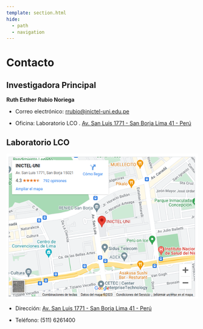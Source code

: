 ```yaml
---
template: section.html
hide:
  - path
  - navigation
---
```


# Contacto

## Investigadora Principal

**Ruth Esther Rubio Noriega**

- Correo electrónico: [rrubio@inictel-uni.edu.pe](rrubio@inictel-uni.edu.pe)

- Oficina: Laboratorio LCO . [Av. San Luis 1771 - San Borja
  Lima 41 - Perú](https://goo.gl/maps/BC2atuncY1Rd9gpo8)

## Laboratorio LCO

[![Lab Location](./images/mapa.png)](https://goo.gl/maps/BC2atuncY1Rd9gpo8)

- Dirección: [Av. San Luis 1771 - San Borja
  Lima 41 - Perú](https://goo.gl/maps/BC2atuncY1Rd9gpo8)

- Teléfono: (511) 6261400
